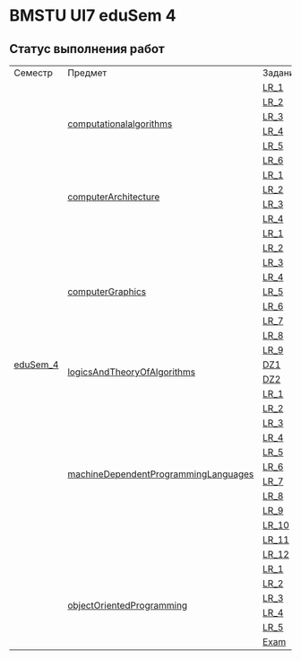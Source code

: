 # BMSTU UI7 eduSem 4
## Статус выполнения работ
<table>
    <tr>
        <td>Семестр</td>
        <td>Предмет</td>
        <td>Задание</td>
        <td>Статус</td>
    </tr>
    <tr>
        <td rowspan="50"><a href="https://github.com/AndreevAA/bmstu/tree/master/edusem_4/">eduSem_4</a></td>
        <td rowspan="6"><a href="https://github.com/AndreevAA/bmstu/tree/master/edusem_4/computationalalgorithms">computationalalgorithms</a></td>
        <td><a href="https://github.com/AndreevAA/bmstu/tree/master/edusem_4/computationalalgorithms/LR_1">LR_1</a></td>
        <td>✅</td>
    </tr>
    <tr>
        <td><a href="https://github.com/AndreevAA/bmstu/tree/master/edusem_4/computationalalgorithms/LR_2">LR_2</a></td>
        <td>✅</td>
    </tr>
    <tr>
        <td><a href="https://github.com/AndreevAA/bmstu/tree/master/edusem_4/computationalalgorithms/LR_3">LR_3</a></td>
        <td>✅</td>
    </tr>
    <tr>
        <td><a href="https://github.com/AndreevAA/bmstu/tree/master/edusem_4/computationalalgorithms/LR_4">LR_4</a></td>
        <td>✅</td>
    </tr>
    <tr>
        <td><a href="https://github.com/AndreevAA/bmstu/tree/master/edusem_4/computationalalgorithms/LR_5">LR_5</a></td>
        <td>✅</td>
    </tr>
    <tr>
        <td><a href="https://github.com/AndreevAA/bmstu/tree/master/edusem_4/computationalalgorithms/LR_6">LR_6</a></td>
        <td>✅</td>
    </tr>
    <tr>
        <td rowspan="4"><a href="https://github.com/AndreevAA/bmstu/tree/master/edusem_4/computerArchitecture">computerArchitecture</a></td>
        <td><a href="https://github.com/AndreevAA/bmstu/tree/master/edusem_4/computerArchitecture/LR_1">LR_1</a></td>
        <td>✅</td>
    </tr>
    <tr>
        <td><a href="https://github.com/AndreevAA/bmstu/tree/master/edusem_4/computerArchitecture/LR_2">LR_2</a></td>
        <td>✅</td>
    </tr>
    <tr>
        <td><a href="https://github.com/AndreevAA/bmstu/tree/master/edusem_4/computerArchitecture/LR_3">LR_3</a></td>
        <td>✅</td>
    </tr>
    <tr>
        <td><a href="https://github.com/AndreevAA/bmstu/tree/master/edusem_4/computerArchitecture/LR_4">LR_4</a></td>
        <td>✅</td>
    </tr>
    <tr>
        <td rowspan="9"><a href="https://github.com/AndreevAA/bmstu/tree/master/edusem_4/computerGraphics">computerGraphics</a></td>
        <td><a href="https://github.com/AndreevAA/bmstu/tree/master/edusem_4/computerGraphics/LR_1">LR_1</a></td>
        <td>✅</td>
    </tr>
    <tr>
        <td><a href="https://github.com/AndreevAA/bmstu/tree/master/edusem_4/computerGraphics/LR_2">LR_2</a></td>
        <td>✅</td>
    </tr>
    <tr>
        <td><a href="https://github.com/AndreevAA/bmstu/tree/master/edusem_4/computerGraphics/LR_3">LR_3</a></td>
        <td>✅</td>
    </tr>
    <tr>
        <td><a href="https://github.com/AndreevAA/bmstu/tree/master/edusem_4/computerGraphics/LR_4">LR_4</a></td>
        <td>✅</td>
    </tr>
    <tr>
        <td><a href="https://github.com/AndreevAA/bmstu/tree/master/edusem_4/computerGraphics/LR_5">LR_5</a></td>
        <td>✅</td>
    </tr>
    <tr>
        <td><a href="https://github.com/AndreevAA/bmstu/tree/master/edusem_4/computerGraphics/LR_6">LR_6</a></td>
        <td>✅</td>
    </tr>
    <tr>
        <td><a href="https://github.com/AndreevAA/bmstu/tree/master/edusem_4/computerGraphics/LR_7">LR_7</a></td>
        <td>✅</td>
    </tr>
    <tr>
        <td><a href="https://github.com/AndreevAA/bmstu/tree/master/edusem_4/computerGraphics/LR_8">LR_8</a></td>
        <td>✅</td>
    </tr>
    <tr>
        <td><a href="https://github.com/AndreevAA/bmstu/tree/master/edusem_4/computerGraphics/LR_9">LR_9</a></td>
        <td>🔄</td>
    </tr>
    <tr>
        <td rowspan="2"><a href="https://github.com/AndreevAA/bmstu/tree/master/edusem_4/logicsAndTheoryOfAlgorithms">logicsAndTheoryOfAlgorithms</a></td>
        <td><a href="https://github.com/AndreevAA/BMSTU/tree/master/eduSem_4/logicsAndTheoryOfAlgorithms/DZ1">DZ1</a></td>
        <td>✅</td>
    </tr>
    <tr>
        <td><a href="https://github.com/AndreevAA/BMSTU/tree/master/eduSem_4/logicsAndTheoryOfAlgorithms/DZ2">DZ2</a></td>
        <td>✅</td>
    </tr>
    <tr>
        <td rowspan="12"><a href="https://github.com/AndreevAA/bmstu/tree/master/edusem_4/machineDependentProgrammingLanguages">machineDependentProgrammingLanguages</a></td>
        <td><a href="https://github.com/AndreevAA/bmstu/tree/master/edusem_4/machineDependentProgrammingLanguages/LR_1">LR_1</a></td>
        <td>✅</td>
    </tr>
    <tr>
        <td><a href="https://github.com/AndreevAA/bmstu/tree/master/edusem_4/machineDependentProgrammingLanguages/LR_2">LR_2</a></td>
        <td>✅</td>
    </tr>
    <tr>
        <td><a href="https://github.com/AndreevAA/bmstu/tree/master/edusem_4/machineDependentProgrammingLanguages/LR_3">LR_3</a></td>
        <td>✅</td>
    </tr>
    <tr>
        <td><a href="https://github.com/AndreevAA/bmstu/tree/master/edusem_4/machineDependentProgrammingLanguages/LR_4">LR_4</a></td>
        <td>✅</td>
    </tr>
    <tr>
        <td><a href="https://github.com/AndreevAA/bmstu/tree/master/edusem_4/machineDependentProgrammingLanguages/LR_5">LR_5</a></td>
        <td>✅</td>
    </tr>
    <tr>
        <td><a href="https://github.com/AndreevAA/bmstu/tree/master/edusem_4/machineDependentProgrammingLanguages/LR_6">LR_6</a></td>
        <td>✅</td>
    </tr>
    <tr>
        <td><a href="https://github.com/AndreevAA/bmstu/tree/master/edusem_4/machineDependentProgrammingLanguages/LR_7">LR_7</a></td>
        <td>✅</td>
    </tr>
    <tr>
        <td><a href="https://github.com/AndreevAA/bmstu/tree/master/edusem_4/machineDependentProgrammingLanguages/LR_8">LR_8</a></td>
        <td>✅</td>
    </tr>
    <tr>
        <td><a href="https://github.com/AndreevAA/bmstu/tree/master/edusem_4/machineDependentProgrammingLanguages/LR_9">LR_9</a></td>
        <td>✅</td>
    </tr>
    <tr>
        <td><a href="https://github.com/AndreevAA/bmstu/tree/master/edusem_4/machineDependentProgrammingLanguages/LR_10">LR_10</a></td>
        <td>✅</td>
    </tr>
    <tr>
        <td><a href="https://github.com/AndreevAA/bmstu/tree/master/edusem_4/machineDependentProgrammingLanguages/LR_11">LR_11</a></td>
        <td>🔄</td>
    </tr>
    <tr>
        <td><a href="https://github.com/AndreevAA/bmstu/tree/master/edusem_4/machineDependentProgrammingLanguages/LR_12">LR_12</a></td>
        <td>🔄</td>
    </tr>
    <tr>
        <td rowspan="6"><a href="https://github.com/AndreevAA/bmstu/tree/master/edusem_4/objectOrientedProgramming">objectOrientedProgramming</a></td>
        <td><a href="https://github.com/AndreevAA/bmstu/tree/master/edusem_4/objectOrientedProgramming/LR_1">LR_1</a></td>
        <td>✅</td>
    </tr>
    <tr>
        <td><a href="https://github.com/AndreevAA/bmstu/tree/master/edusem_4/objectOrientedProgramming/LR_2">LR_2</a></td>
        <td>🔄</td>
    </tr>
    <tr>
        <td><a href="https://github.com/AndreevAA/bmstu/tree/master/edusem_4/objectOrientedProgramming/LR_3">LR_3</a></td>
        <td>🔄</td>
    </tr>
    <tr>
        <td><a href="https://github.com/AndreevAA/bmstu/tree/master/edusem_4/objectOrientedProgramming/LR_4">LR_4</a></td>
        <td>🔄</td>
    </tr>
    <tr>
        <td><a href="https://github.com/AndreevAA/bmstu/tree/master/edusem_4/objectOrientedProgramming/LR_5">LR_5</a></td>
        <td>🔄</td>
    </tr>
    <tr>
        <td><a href="https://github.com/AndreevAA/bmstu/tree/master/edusem_4/objectOrientedProgramming/LR_6">Exam</a></td>
        <td>🔄</td>
    </tr>
    
</table>

